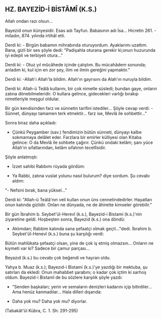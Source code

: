 ## HZ. BAYEZİD-İ BİSTÂMÎ (K.S.)

Allah ondan razı olsun...

Bayezid onun künyesidir. Esas adı Tayfun. Babasının adı İsa... Hicretin 261. - miladın, 874. yılında irtihâl etti.

Derdi ki: - Birgün babamın mihrabında oturuyordum. Ayaklarımı uzattım. Bana, gizli bir ses şöyle dedi: "Padişahla oturana gerekir ki;onun huzurunda iyi edepli ve terbiyeli otura..."

Derdi ki: - Otuz yıl mûcâhede içinde çalıştım. Bu mücahâdem sonunda; anladım ki, kul için en zor şey, ilim ve ilmin gereğini yapmaktır."

Derdi ki: -Allah'ı Allah'la bildim. Allah'ın gayrısını da Alah'ın nuruyla bildim.

Derdi ki: Allah-ü Teâlâ kullarını, bir çok nimetle süsledi; bundan gaye, onların zatına dönebilmeleridir. O kullara gelince, gidecekleri varlığı bırakıp nimetleriyle meşgul oldular.

Bir gün kendisinden farz ve sünnetin tarifini istediler... Şöyle cevap verdi: -Sünnet, dünyayı ta­mamen terk etmektir... farz ise, Mevlâ ile sohbettir..."

Sonra biraz daha açıkladı:

- Çünkü Peygamber (sav.) fendimizin bütün sünneti, dünyayı kalbe sokmamaya delâlet eder. Farzlara bir emirler külliyesi olan Kitaba gelince: O da Mevlâ ile sohbete çağırır. Çünkü ondaki ke­lâm; şanı yüce Allah'ın sıfatlarından, kelâm sıfatının tecellîsidir.

Şöyle anlatmıştı:

- İzzet sahibi Rabbımı rüyada gördüm:

- Ya Rabbi, zatına vuslat yolunu nasıl bulurum? diye sordum. Şu cevabı aldım:

"- Nefsini bırak, bana yüksel..."

Derdi ki: "Allah-ü Teâlâ'nın veli kullan onun üns cennetindedirler. Hayatları onun katında giz­lidir. Onları ne dünyada, ne de âhirette kimseler görebilir."

Bir gün İbrahim b. Seybet'ül-Herevî (k.s.), Bayezid-i Bistami (k.s.)'nin ziyaretine geldi. Hoşbeşten sonra, Bayezid (k.s.) ona döndü:

- Aklımdan; Rabbim katında sana şefaatçi olmak geçti..."dedi. İbrahim b. Seybet'ül-Henevî (k.s.) buna şu karşılığı verdi:

Bütün mahlûkata şefaatçi olsan, yine de çok iş etmiş olmazsın... Onların ne kıymeti var ki? Sa­dece bir çamur parçası...

Beyazıd (k.s.) bu cevabı çok beğendi ve hayran oldu.

Yahya b. Muaz (k.s.); Bayezıd-i Bistami (k.s.)'ye yazdığı bir mektuba, şu satırları da ekledi: Onun mahabbet şarabını; o kadar çok içtim ki sarhoş oldum. Bayezid-i Bistamî de bu sözlere karşılık şöyle yazdı:

- "Senden başkaları; yerin ve semaların denizleri kadarını içip bitirdiler... Ama henüz kanmadı­lar... Hala dilleri dışarıda:

- Daha yok mu? Daha yok mu? diyorlar.

(Tabakât'ül Kübra, C. 1. Sh: 291-295)
